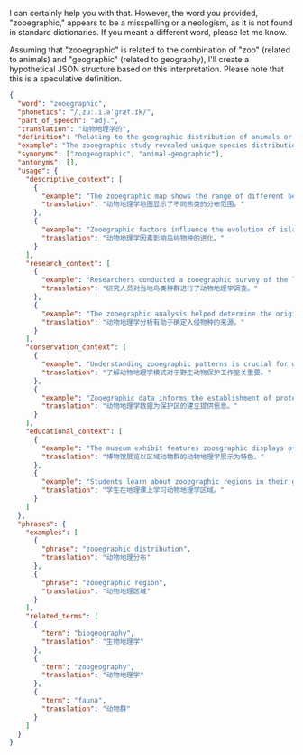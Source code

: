 I can certainly help you with that. However, the word you provided, "zooegraphic," appears to be a misspelling or a neologism, as it is not found in standard dictionaries. If you meant a different word, please let me know.

Assuming that "zooegraphic" is related to the combination of "zoo" (related to animals) and "geographic" (related to geography), I'll create a hypothetical JSON structure based on this interpretation. Please note that this is a speculative definition.

```json
{
  "word": "zooegraphic",
  "phonetics": "/ˌzuː.i.əˈɡræf.ɪk/",
  "part_of_speech": "adj.",
  "translation": "动物地理学的",
  "definition": "Relating to the geographic distribution of animals or the representation of animals in a specific geographic region.",
  "example": "The zooegraphic study revealed unique species distribution patterns across the continent.",
  "synonyms": ["zoogeographic", "animal-geographic"],
  "antonyms": [],
  "usage": {
    "descriptive_context": [
      {
        "example": "The zooegraphic map shows the range of different bear species.",
        "translation": "动物地理学地图显示了不同熊类的分布范围。"
      },
      {
        "example": "Zooegraphic factors influence the evolution of island species.",
        "translation": "动物地理学因素影响岛屿物种的进化。"
      }
    ],
    "research_context": [
      {
        "example": "Researchers conducted a zooegraphic survey of the local bird population.",
        "translation": "研究人员对当地鸟类种群进行了动物地理学调查。"
      },
      {
        "example": "The zooegraphic analysis helped determine the origin of the invasive species.",
        "translation": "动物地理学分析有助于确定入侵物种的来源。"
      }
    ],
    "conservation_context": [
      {
        "example": "Understanding zooegraphic patterns is crucial for wildlife conservation efforts.",
        "translation": "了解动物地理学模式对于野生动物保护工作至关重要。"
      },
      {
        "example": "Zooegraphic data informs the establishment of protected areas.",
        "translation": "动物地理学数据为保护区的建立提供信息。"
      }
    ],
    "educational_context": [
      {
        "example": "The museum exhibit features zooegraphic displays of regional fauna.",
        "translation": "博物馆展览以区域动物群的动物地理学展示为特色。"
      },
      {
        "example": "Students learn about zooegraphic regions in their geography class.",
        "translation": "学生在地理课上学习动物地理学区域。"
      }
    ]
  },
  "phrases": {
    "examples": [
      {
        "phrase": "zooegraphic distribution",
        "translation": "动物地理分布"
      },
      {
        "phrase": "zooegraphic region",
        "translation": "动物地理区域"
      }
    ],
    "related_terms": [
      {
        "term": "biogeography",
        "translation": "生物地理学"
      },
      {
        "term": "zoogeography",
        "translation": "动物地理学"
      },
      {
        "term": "fauna",
        "translation": "动物群"
      }
    ]
  }
}
```
 